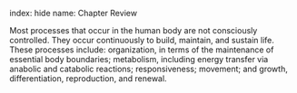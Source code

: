 index: hide
name: Chapter Review

Most processes that occur in the human body are not consciously controlled. They occur continuously to build, maintain, and sustain life. These processes include: organization, in terms of the maintenance of essential body boundaries; metabolism, including energy transfer via anabolic and catabolic reactions; responsiveness; movement; and growth, differentiation, reproduction, and renewal.
